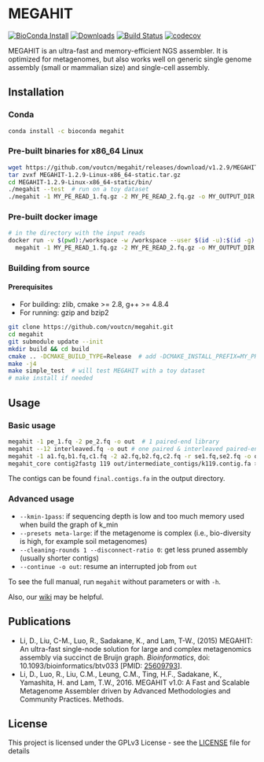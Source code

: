 MEGAHIT
=======

[![BioConda Install](https://img.shields.io/conda/dn/bioconda/megahit.svg?style=flat-square&label=BioConda%20install)](https://anaconda.org/bioconda/megahit)
[![Downloads](https://img.shields.io/github/downloads/voutcn/megahit/total?style=flat-square)](https://github.com/voutcn/megahit/releases)
[![Build Status](https://img.shields.io/travis/voutcn/megahit?style=flat-square)](https://travis-ci.org/voutcn/megahit)
[![codecov](https://img.shields.io/codecov/c/github/voutcn/megahit?style=flat-square)](https://codecov.io/gh/voutcn/megahit)

MEGAHIT is an ultra-fast and memory-efficient NGS assembler. It is optimized for metagenomes, but also works well on generic single genome assembly (small or mammalian size) and single-cell assembly.

Installation
---------------

### Conda
```sh
conda install -c bioconda megahit
```

### Pre-built binaries for x86_64 Linux

```sh
wget https://github.com/voutcn/megahit/releases/download/v1.2.9/MEGAHIT-1.2.9-Linux-x86_64-static.tar.gz
tar zvxf MEGAHIT-1.2.9-Linux-x86_64-static.tar.gz
cd MEGAHIT-1.2.9-Linux-x86_64-static/bin/
./megahit --test  # run on a toy dataset
./megahit -1 MY_PE_READ_1.fq.gz -2 MY_PE_READ_2.fq.gz -o MY_OUTPUT_DIR
```

### Pre-built docker image
``` sh
# in the directory with the input reads
docker run -v $(pwd):/workspace -w /workspace --user $(id -u):$(id -g) vout/megahit \
  megahit -1 MY_PE_READ_1.fq.gz -2 MY_PE_READ_2.fq.gz -o MY_OUTPUT_DIR
```

### Building from source

#### Prerequisites

-   For building: zlib, cmake &gt;= 2.8, g++ &gt;= 4.8.4
-   For running: gzip and bzip2

```sh
git clone https://github.com/voutcn/megahit.git
cd megahit
git submodule update --init
mkdir build && cd build
cmake .. -DCMAKE_BUILD_TYPE=Release  # add -DCMAKE_INSTALL_PREFIX=MY_PREFIX if needed
make -j4
make simple_test  # will test MEGAHIT with a toy dataset
# make install if needed
```

Usage
-----

### Basic usage
```sh
megahit -1 pe_1.fq -2 pe_2.fq -o out  # 1 paired-end library
megahit --12 interleaved.fq -o out # one paired & interleaved paired-end library
megahit -1 a1.fq,b1.fq,c1.fq -2 a2.fq,b2.fq,c2.fq -r se1.fq,se2.fq -o out # 3 paired-end libraries + 2 SE libraries
megahit_core contig2fastg 119 out/intermediate_contigs/k119.contig.fa > k119.fastg # get FASTG from the intermediate contigs of k=119
```
The contigs can be found `final.contigs.fa` in the output directory.

### Advanced usage
- `--kmin-1pass`: if sequencing depth is low and too much memory used when build the graph of k_min
- `--presets meta-large`: if the metagenome is complex (i.e., bio-diversity is high, for example soil metagenomes)
- `--cleaning-rounds 1 --disconnect-ratio 0`: get less pruned assembly (usually shorter contigs)
- `--continue -o out`: resume an interrupted job from `out`

To see the full manual, run `megahit` without parameters or with `-h`.

Also, our [wiki](https://github.com/voutcn/megahit/wiki) may be helpful.

Publications
------------

-   Li, D., Liu, C-M., Luo, R., Sadakane, K., and Lam, T-W., (2015) MEGAHIT: An ultra-fast single-node solution for large and complex metagenomics assembly via succinct de Bruijn graph. *Bioinformatics*, doi: 10.1093/bioinformatics/btv033 \[PMID: [25609793](http://www.ncbi.nlm.nih.gov/pubmed/25609793)\].
-   Li, D., Luo, R., Liu, C.M., Leung, C.M., Ting, H.F., Sadakane, K., Yamashita, H. and Lam, T.W., 2016. MEGAHIT v1.0: A Fast and Scalable Metagenome Assembler driven by Advanced Methodologies and Community Practices. Methods.

License
-------

This project is licensed under the GPLv3 License - see the [LICENSE](LICENSE) file for details

